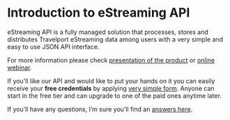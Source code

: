 # Introduction to eStreaming API

eStreaming API is a fully managed solution that processes, stores and distributes Travelport eStreaming data among users with a very simple and easy to use JSON API interface.

For more information please check [presentation of the product](https://docs.google.com/presentation/d/1b4NTC7Qz7H7P_xQ4xbPMzoQdD9IG-JAUXLB1bDrLemo/edit?usp=sharing) or [online webinar](https://www.youtube.com/watch?v=jOC_y2plShU).

If you'll like our API and would like to put your hands on it you can easily receive your **free credentials** by applying [very simple form](http://estrapi.cee-systems.com). Anyone can start in the free tier and can upgrade to one of the paid ones anytime later.

If you’ll have any questions, I’m sure you’ll find an [answers here](https://docs.travelcloudpro.eu/faq.html). 

